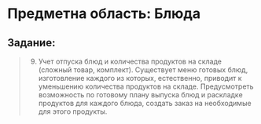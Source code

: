 # Предметна область: Блюда

## Задание:
>9. Учет отпуска блюд и количества продуктов на складе (сложный товар, комплект). Существует меню готовых блюд, изготовление каждого из которых, естественно, приводит к уменьшению количества продуктов на складе. Предусмотреть возможность по готовому плану выпуска блюд и раскладке продуктов для каждого блюда, создать заказ на необходимые для этого продукты.


